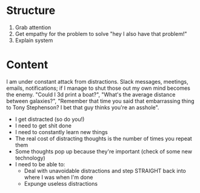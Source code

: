 #  Structure

1. Grab attention
2. Get empathy for the problem to solve "hey I also have that problem!"
3. Explain system

# Content

I am under constant attack from distractions. Slack messages, meetings, emails, notifications; if I manage to shut those out my own mind becomes the enemy. "Could I 3d print a boat?", "What's the average distance between galaxies?", "Remember that time you said that embarrassing thing to Tony Stephenson? I bet that guy thinks you're an asshole".

- I get distracted (so do you!)
- I need to get shit done
- I need to constantly learn new things
- The real cost of distracting thoughts is the number of times you repeat them
- Some thoughts pop up because they're important (check of some new technology)
- I need to be able to:
    - Deal with unavoidable distractions and step STRAIGHT back into where I was when I'm done
    - Expunge useless distractions

